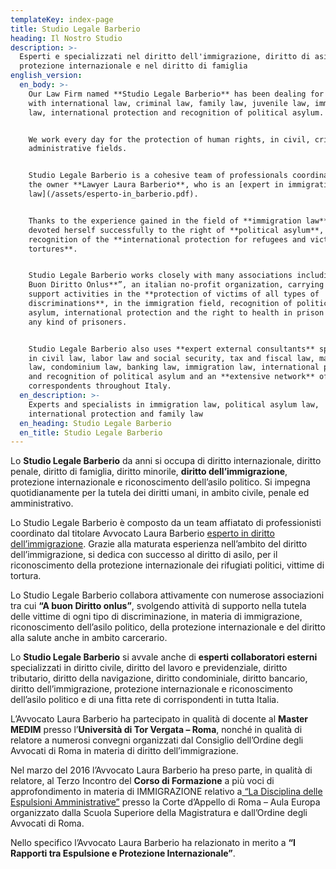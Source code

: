 ```yaml
---
templateKey: index-page
title: Studio Legale Barberio
heading: Il Nostro Studio
description: >-
  Esperti e specializzati nel diritto dell'immigrazione, diritto di asilo,
  protezione internazionale e nel diritto di famiglia
english_version:
  en_body: >-
    Our Law Firm named **Studio Legale Barberio** has been dealing for years
    with international law, criminal law, family law, juvenile law, immigration
    law, international protection and recognition of political asylum.


    We work every day for the protection of human rights, in civil, criminal and
    administrative fields.


    Studio Legale Barberio is a cohesive team of professionals coordinated by
    the owner **Lawyer Laura Barberio**, who is an [expert in immigration
    law](/assets/esperto-in_barberio.pdf).


    Thanks to the experience gained in the field of **immigration law**, she
    devoted herself successfully to the right of **political asylum**, for the
    recognition of the **international protection for refugees and victims of
    tortures**.


    Studio Legale Barberio works closely with many associations including “**A
    Buon Diritto Onlus**”, an italian no-profit organization, carrying out
    support activities in the **protection of victims of all types of
    discriminations**, in the immigration field, recognition of political
    asylum, international protection and the right to health in prison and for
    any kind of prisoners.


    Studio Legale Barberio also uses **expert external consultants** specialized
    in civil law, labor law and social security, tax and fiscal law, maritime
    law, condominium law, banking law, immigration law, international protection
    and recognition of political asylum and an **extensive network** of
    correspondents throughout Italy.
  en_description: >-
    Experts and specialists in immigration law, political asylum law,
    international protection and family law
  en_heading: Studio Legale Barberio
  en_title: Studio Legale Barberio
---
```

Lo **Studio Legale Barberio** da anni si occupa di diritto internazionale, diritto penale, diritto di famiglia, diritto minorile, **diritto dell’immigrazione**, protezione internazionale e riconoscimento dell’asilo politico. Si impegna quotidianamente per la tutela dei diritti umani, in ambito civile, penale ed amministrativo.

Lo Studio Legale Barberio è composto da un team affiatato di professionisti coordinato dal titolare Avvocato Laura Barberio [esperto in diritto dell’immigrazione](</assets/esperto-in_barberio.pdf>). Grazie alla maturata esperienza nell’ambito del diritto dell’immigrazione, si dedica con successo al diritto di asilo, per il riconoscimento della protezione internazionale dei rifugiati politici, vittime di tortura.

Lo Studio Legale Barberio collabora attivamente con numerose associazioni tra cui **“A buon Diritto onlus”**, svolgendo attività di supporto nella tutela delle vittime di ogni tipo di discriminazione, in materia di immigrazione, riconoscimento dell’asilo politico, della protezione internazionale e del diritto alla salute anche in ambito carcerario.

Lo **Studio Legale Barberio** si avvale anche di **esperti collaboratori esterni** specializzati in diritto civile, diritto del lavoro e previdenziale, diritto tributario, diritto della navigazione, diritto condominiale, diritto bancario, diritto dell’immigrazione, protezione internazionale e riconoscimento dell’asilo politico e di una fitta rete di corrispondenti in tutta Italia.

L’Avvocato Laura Barberio ha partecipato in qualità di docente al **Master MEDIM** presso l’**Università di Tor Vergata – Roma**, nonché in qualità di relatore a numerosi convegni organizzati dal Consiglio dell’Ordine degli Avvocati di Roma in materia di diritto dell’immigrazione.

Nel marzo del 2016 l’Avvocato Laura Barberio ha preso parte, in qualità di relatore, al Terzo Incontro del **Corso di Formazione** a più voci di approfondimento in materia di IMMIGRAZIONE relativo a[ “La Disciplina delle Espulsioni Amministrative”](/assets/immigrazione-terzo-incontro-31-marzo-2016-la-disciplina-delle-espulsioni-amministrative.pdf) presso la Corte d’Appello di Roma – Aula Europa organizzato dalla Scuola Superiore della Magistratura e dall’Ordine degli Avvocati di Roma.

Nello specifico l’Avvocato Laura Barberio ha relazionato in merito a **“I Rapporti tra Espulsione e Protezione Internazionale”**.
